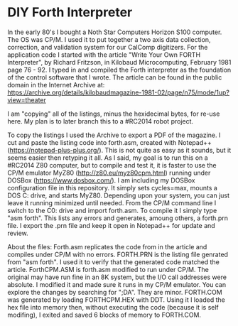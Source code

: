# DIY Forth Interpreter
In the early 80's I bought a Noth Star Computers Horizon S100 computer. The OS was CP/M. I used it to put together a two axis data collection, correction,
and validation system for our CalComp digitizers. For the application code I started with the article "Write Your Own FORTH Interpreter", by Richard Fritzson,
in Kilobaud Microcomputing, February 1981 page 76 - 92. I typed in and compiled the Forth interpreter as the foundation of the control software that I wrote.
The article can be found in the public domain in the Internet Archive at:
https://archive.org/details/kilobaudmagazine-1981-02/page/n75/mode/1up?view=theater
 
I am "copying" all of the listings, minus the hexidecimal bytes, for re-use here. My plan is to later branch this to a #RC2014 robot project.

To copy the listings I used the Archive to export a PDF of the magazine. I cut and paste the listing code into forth.asm, created with 
Notepad++ (https://notepad-plus-plus.org/). This is not quite as easy as it sounds, but it seems easier then retyping it all.
As I said, my goal is to run this on a #RC2014 Z80 computer, but to compile and test it, it is faster to use the CP/M emulator
MyZ80 (http://z80.eu/myz80cpm.html) running under DOSBox (https://www.dosbox.com/). I am including my DOSBox configuration file in this repository. 
It simply sets cycles=max, mounts a DOS C: drive, and starts MyZ80. Depending upon your system, you can just leave it running minimized until needed.
From the CP/M command line I switch to the C0: drive and import forth.asm. To compile it I simply type "asm forth". This lists any  errors and
generates, amoung others, a forth.prn file. I export the .prn file and keep it open in Notepad++ for update and review.

About the files:
Forth.asm replicates the code from in the article and compiles under CP/M with no errors.
FORTH.PRN is the listing file genrated from "asm forth". I used it to verify that the generated code matched the article.
ForthCPM.ASM is forth.asm modified to run under CP/M. The original may have run fine in an 8K system, but the I/O call addresses were absolute.
             I modified it and made sure it runs in my CP/M emulator. You can explore the changes by searching for ";DA". They are minor.
FORTH.COM was generated by loading FORTHCPM.HEX with DDT. Using it I loaded the hex file into memory then, without executing the code (because it is self
          modifing), I exited and saved 6 blocks of memory to FORTH.COM.
